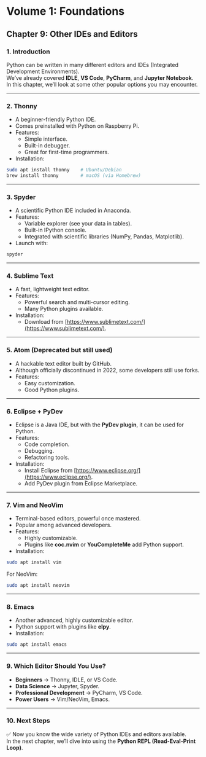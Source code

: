 # Volume 1: Foundations
## Chapter 9: Other IDEs and Editors

### 1. Introduction
Python can be written in many different editors and IDEs (Integrated Development Environments).  
We’ve already covered **IDLE**, **VS Code**, **PyCharm**, and **Jupyter Notebook**.  
In this chapter, we’ll look at some other popular options you may encounter.  

---

### 2. Thonny
- A beginner-friendly Python IDE.  
- Comes preinstalled with Python on Raspberry Pi.  
- Features:  
  - Simple interface.  
  - Built-in debugger.  
  - Great for first-time programmers.  
- Installation:  

```bash
sudo apt install thonny    # Ubuntu/Debian
brew install thonny        # macOS (via Homebrew)
```

---

### 3. Spyder
- A scientific Python IDE included in Anaconda.  
- Features:  
  - Variable explorer (see your data in tables).  
  - Built-in IPython console.  
  - Integrated with scientific libraries (NumPy, Pandas, Matplotlib).  
- Launch with:  

```bash
spyder
```

---

### 4. Sublime Text
- A fast, lightweight text editor.  
- Features:  
  - Powerful search and multi-cursor editing.  
  - Many Python plugins available.  
- Installation:  
  - Download from [https://www.sublimetext.com/](https://www.sublimetext.com/).  

---

### 5. Atom (Deprecated but still used)
- A hackable text editor built by GitHub.  
- Although officially discontinued in 2022, some developers still use forks.  
- Features:  
  - Easy customization.  
  - Good Python plugins.  

---

### 6. Eclipse + PyDev
- Eclipse is a Java IDE, but with the **PyDev plugin**, it can be used for Python.  
- Features:  
  - Code completion.  
  - Debugging.  
  - Refactoring tools.  
- Installation:  
  - Install Eclipse from [https://www.eclipse.org/](https://www.eclipse.org/).  
  - Add PyDev plugin from Eclipse Marketplace.  

---

### 7. Vim and NeoVim
- Terminal-based editors, powerful once mastered.  
- Popular among advanced developers.  
- Features:  
  - Highly customizable.  
  - Plugins like **coc.nvim** or **YouCompleteMe** add Python support.  
- Installation:  

```bash
sudo apt install vim
```

For NeoVim:  

```bash
sudo apt install neovim
```

---

### 8. Emacs
- Another advanced, highly customizable editor.  
- Python support with plugins like **elpy**.  
- Installation:  

```bash
sudo apt install emacs
```

---

### 9. Which Editor Should You Use?
- **Beginners** → Thonny, IDLE, or VS Code.  
- **Data Science** → Jupyter, Spyder.  
- **Professional Development** → PyCharm, VS Code.  
- **Power Users** → Vim/NeoVim, Emacs.  

---

### 10. Next Steps
✅ Now you know the wide variety of Python IDEs and editors available.  
In the next chapter, we’ll dive into using the **Python REPL (Read-Eval-Print Loop)**.